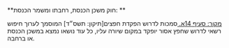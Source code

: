 **חוק משכן הכנסת, רחבתו ומשמר הכנסת: **

[מקור: סעיף 14א. ](https://he.wikisource.org/wiki/%D7%97%D7%95%D7%A7-%D7%99%D7%A1%D7%95%D7%93:_%D7%94%D7%9B%D7%A0%D7%A1%D7%AA#%D7%A1%D7%A2%D7%99%D7%A3_14א)
סמכות לדרוש הפקדת חפצים[תיקון: תשס״ד]
המוסמך לערוך חיפוש רשאי לדרוש שחפץ אסור יופקד במקום שיורה עליו, כל עוד נושאו נמצא במשכן הכנסת או ברחבה.